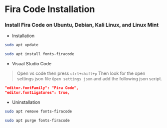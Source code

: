 # Fira Code Installation

### Install Fira Code on Ubuntu, Debian, Kali Linux, and Linux Mint

- Installation
```bash
sudo apt update
```
```bash
sudo apt install fonts-firacode
```

- Visual Studio Code
> Open vs code then press 
`ctrl+shift+p`
Then look for the open settings json file `Open settings json` and add the following json script.
```json
"editor.fontFamily": "Fira Code",
"editor.fontLigatures": true,
```

- Uninstallation
```bash
sudo apt remove fonts-firacode
```
```bash
sudo apt purge fonts-firacode
```